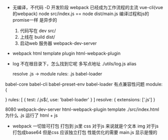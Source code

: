 - 无编译，不代码
    -D 开发阶段
    webpack 已经成为工作流程的主流
    vue-cli(vue的webpack)
    node src/index.js == node dist/main.js
    编译过程和js的promise一样
    是异步的
    1. 代码写在 dev   src/
    2. 上线在 build  dist/
    3. 启动web 服务器  webpack-dev-server

- webpack html template
    plugin html-webpack-plugin

- log 不在根目录下，怎么找到它呢
    多写点地址 ./utils/log.js
    alias

    resolve .js -> 
        module
            rules:
                .js babel-loader

babel-core babel-cli babel-preset-env
babel-loader 有点兼容性问题
module: {

}
rules: [
    {
        test: /\.js$/,
        use: 'babel-loader'
    }
]
resolve: {
    extensions: ['.js']
}

8080 webpack-dev-server html-webpack-plugin
template ./src/index.html
为什么 .js  运行了
html + js

- webpack 一切皆可打包  打包到
js里
css 对于js 来说就是个文本
img 对于js 打包成base64
但是css 应该独立打包 性能优化的需要
main.js 显示是慢的